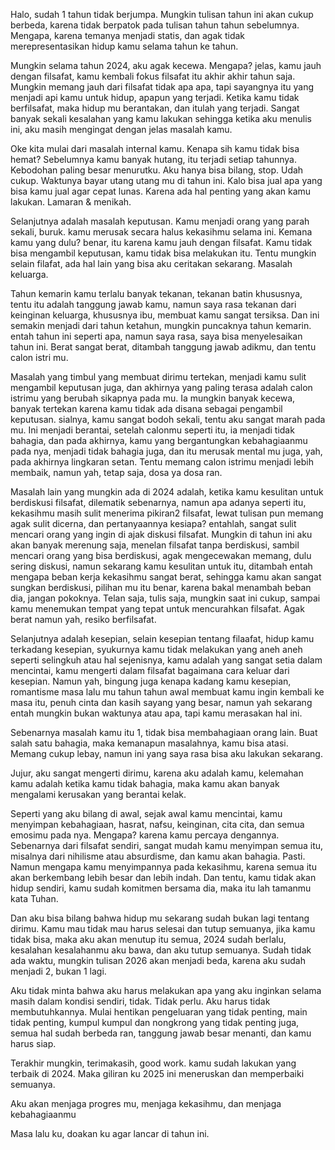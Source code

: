 Halo, sudah 1 tahun tidak berjumpa. Mungkin tulisan tahun ini akan cukup berbeda, karena tidak berpatok pada tulisan tahun tahun sebelumnya. Mengapa, karena temanya menjadi statis, dan agak tidak merepresentasikan hidup kamu selama tahun ke tahun. 

Mungkin selama tahun 2024, aku agak kecewa. Mengapa? jelas, kamu jauh dengan filsafat, kamu kembali fokus filsafat itu akhir akhir tahun saja. Mungkin memang jauh dari filsafat tidak apa apa, tapi sayangnya itu yang menjadi api kamu untuk hidup, apapun yang terjadi. Ketika kamu tidak berfilsafat, maka hidup mu berantakan, dan itulah yang terjadi. Sangat banyak sekali kesalahan yang kamu lakukan sehingga ketika aku menulis ini, aku masih mengingat dengan jelas masalah kamu.

Oke kita mulai dari masalah internal kamu. Kenapa sih kamu tidak bisa hemat? Sebelumnya kamu banyak hutang, itu terjadi setiap tahunnya. Kebodohan paling besar menurutku. Aku hanya bisa bilang, stop. Udah cukup. Waktunya bayar utang utang mu di tahun ini. Kalo bisa jual apa yang bisa kamu jual agar cepat lunas. Karena ada hal penting yang akan kamu lakukan. Lamaran & menikah.

Selanjutnya adalah masalah keputusan. Kamu menjadi orang yang parah sekali, buruk. kamu merusak secara halus kekasihmu selama ini. Kemana kamu yang dulu? benar, itu karena kamu jauh dengan filsafat. Kamu tidak bisa mengambil keputusan, kamu tidak bisa melakukan itu. Tentu mungkin selain filafat, ada hal lain yang bisa aku ceritakan sekarang. Masalah keluarga.

Tahun kemarin kamu terlalu banyak tekanan, tekanan batin khususnya, tentu itu adalah tanggung jawab kamu, namun saya rasa tekanan dari keinginan keluarga, khususnya ibu, membuat kamu sangat tersiksa.  Dan ini semakin menjadi dari tahun ketahun, mungkin puncaknya tahun kemarin. entah tahun ini seperti apa, namun saya rasa, saya bisa menyelesaikan tahun ini. Berat sangat berat, ditambah tanggung jawab adikmu, dan tentu calon istri mu. 

Masalah yang timbul yang membuat dirimu tertekan, menjadi kamu sulit mengambil keputusan juga, dan akhirnya yang paling terasa adalah calon istrimu yang berubah sikapnya pada mu. Ia mungkin banyak kecewa, banyak tertekan karena kamu tidak ada disana sebagai pengambil keputusan. sialnya, kamu sangat bodoh sekali, tentu aku sangat marah pada mu. Ini menjadi berantai, setelah calonmu seperti itu, ia menjadi tidak bahagia, dan pada akhirnya, kamu yang bergantungkan kebahagiaanmu pada nya, menjadi tidak bahagia juga, dan itu merusak mental mu juga, yah, pada akhirnya lingkaran setan. Tentu memang calon istrimu menjadi lebih membaik, namun yah, tetap saja, dosa ya dosa ran.

Masalah lain yang mungkin ada di 2024 adalah, ketika kamu kesulitan untuk berdiskusi filsafat, dilematik sebenarnya, namun apa adanya seperti itu, kekasihmu masih sulit menerima pikiran2 filsafat, lewat tulisan pun memang agak sulit dicerna, dan pertanyaannya kesiapa? entahlah, sangat sulit mencari orang yang ingin di ajak diskusi filsafat. Mungkin di tahun ini aku akan banyak merenung saja, menelan filsafat tanpa berdiskusi, sambil mencari orang yang bisa berdiskusi, agak mengecewakan memang, dulu sering diskusi, namun sekarang kamu kesulitan untuk itu, ditambah entah mengapa beban kerja kekasihmu sangat berat, sehingga kamu akan sangat sungkan berdiskusi, pilihan mu itu benar, karena bakal menambah beban dia, jangan pokoknya. Telan saja, tulis saja, mungkin saat ini cukup, sampai kamu menemukan tempat yang tepat untuk mencurahkan filsafat. Agak berat namun yah, resiko berfilsafat.

Selanjutnya adalah kesepian, selain kesepian tentang filaafat, hidup kamu terkadang kesepian, syukurnya kamu tidak melakukan yang aneh aneh seperti selingkuh atau hal sejenisnya, kamu adalah yang sangat setia dalam mencintai, kamu mengerti dalam filsafat bagaimana cara keluar dari kesepian. Namun yah, bingung juga kenapa kadang kamu kesepian, romantisme masa lalu mu tahun tahun awal membuat kamu ingin kembali ke masa itu, penuh cinta dan kasih sayang yang besar, namun yah sekarang entah mungkin bukan waktunya atau apa, tapi kamu merasakan hal ini. 

Sebenarnya masalah kamu itu 1, tidak bisa membahagiaan orang lain. Buat salah satu bahagia, maka kemanapun masalahnya, kamu bisa atasi. Memang cukup lebay, namun ini yang saya rasa bisa aku lakukan sekarang. 

Jujur, aku sangat mengerti dirimu, karena aku adalah kamu, kelemahan kamu adalah ketika kamu tidak bahagia, maka kamu akan banyak mengalami kerusakan yang berantai kelak. 

Seperti yang aku bilang di awal, sejak awal kamu mencintai, kamu menyimpan kebahagiaan, hasrat, nafsu, keinginan, cita cita, dan semua emosimu pada nya. Mengapa? karena kamu percaya dengannya. Sebenarnya dari filsafat sendiri, sangat mudah kamu menyimpan semua itu, misalnya dari nihilisme atau absurdisme, dan kamu akan bahagia. Pasti. Namun mengapa kamu menyimpannya pada kekasihmu, karena semua itu akan berkembang lebih besar dan lebih indah. Dan tentu, kamu tidak akan hidup sendiri, kamu sudah komitmen bersama dia, maka itu lah tamanmu kata Tuhan. 

Dan aku bisa bilang bahwa hidup mu sekarang sudah bukan lagi tentang dirimu. Kamu mau tidak mau harus selesai dan tutup semuanya, jika kamu tidak bisa, maka aku akan menutup itu semua, 2024 sudah berlalu, kesalahan kesalahanmu aku bawa, dan aku tutup semuanya. Sudah tidak ada waktu, mungkin tulisan 2026 akan menjadi beda, karena aku sudah menjadi 2, bukan 1 lagi. 

Aku tidak minta bahwa aku harus melakukan apa yang aku inginkan selama masih dalam kondisi sendiri, tidak. Tidak perlu. Aku harus tidak membutuhkannya. Mulai hentikan pengeluaran yang tidak penting, main tidak penting, kumpul kumpul dan nongkrong yang tidak penting juga, semua hal sudah berbeda ran, tanggung jawab besar menanti, dan kamu harus siap.

Terakhir mungkin, terimakasih, good work. kamu sudah lakukan yang terbaik di 2024. Maka giliran ku 2025 ini meneruskan dan memperbaiki semuanya. 

Aku akan menjaga progres mu, menjaga kekasihmu, dan menjaga kebahagiaanmu


Masa lalu ku, doakan ku agar lancar di tahun ini.
